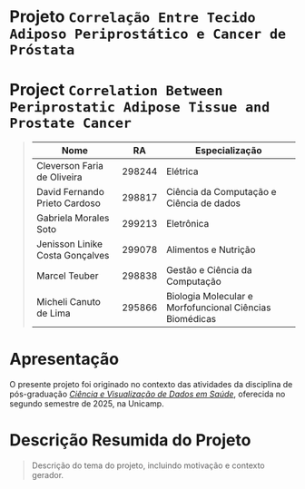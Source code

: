 # Projeto `Correlação Entre Tecido Adiposo Periprostático e Cancer de Próstata`
# Project `Correlation Between Periprostatic Adipose Tissue and Prostate Cancer`

> |Nome  | RA | Especialização|
> |--|--|--|
> | Cleverson Faria de Oliveira  | 298244  | Elétrica |
> | David Fernando Prieto Cardoso | 298817 | Ciência da Computação e Ciência de dados |
> | Gabriela Morales Soto  | 299213  | Eletrônica |
> | Jenisson Linike Costa Gonçalves | 299078 | Alimentos e Nutrição |
> | Marcel Teuber  | 298838  | Gestão e Ciência da Computação |
> | Micheli Canuto de Lima  | 295866  | Biologia Molecular e Morfofuncional Ciências Biomédicas |

# Apresentação

O presente projeto foi originado no contexto das atividades da disciplina de pós-graduação [*Ciência e Visualização de Dados em Saúde*](https://github.com/datasci4health), oferecida no segundo semestre de 2025, na Unicamp.

# Descrição Resumida do Projeto
> Descrição do tema do projeto, incluindo motivação e contexto gerador.
